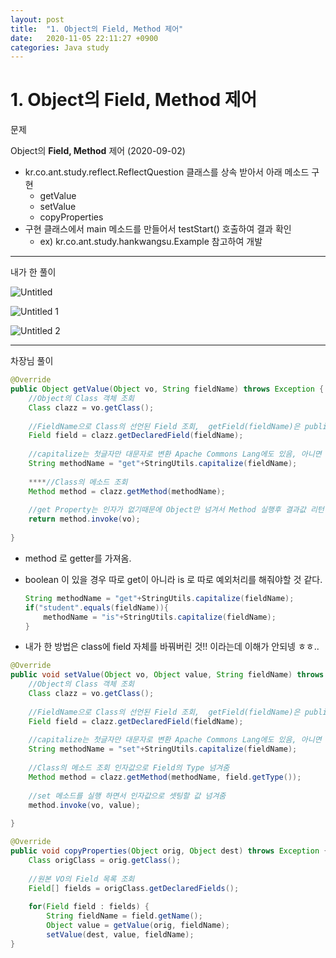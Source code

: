 ```yaml
---
layout: post
title:  "1. Object의 Field, Method 제어"
date:   2020-11-05 22:11:27 +0900
categories: Java study
---
```


# 1. Object의 Field, Method 제어

문제

Object의 **Field, Method** 제어 (2020-09-02)

- kr.co.ant.study.reflect.ReflectQuestion 클래스를 상속 받아서 아래 메소드 구현
    - getValue
    - setValue
    - copyProperties
- 구현 클래스에서 main 메소드를 만들어서 testStart() 호출하여 결과 확인
    - ex) kr.co.ant.study.hankwangsu.Example 참고하여 개발

---

내가 한 풀이

![Untitled](https://user-images.githubusercontent.com/46016376/127028976-257c25a9-0a69-4c82-831f-e54708112355.png)

![Untitled 1](https://user-images.githubusercontent.com/46016376/127028968-44983113-614a-46e8-abc1-857bb541f340.png)

![Untitled 2](https://user-images.githubusercontent.com/46016376/127028974-9a99b5b1-fe51-460b-90b3-4a4dcc9cfbfb.png)

---

차장님 풀이

```java
@Override
public Object getValue(Object vo, String fieldName) throws Exception {
    //Object의 Class 객체 조회
    Class clazz = vo.getClass();
    
    //FieldName으로 Class의 선언된 Field 조회,  getField(fieldName)은 public field만 가져옴
    Field field = clazz.getDeclaredField(fieldName);
    
    //capitalize는 첫글자만 대문자로 변환 Apache Commons Lang에도 있음, 아니면 substring 0,1 해서 toUpperCase를 사용해서 변환
    String methodName = "get"+StringUtils.capitalize(fieldName);
    
    ****//Class의 메소드 조회
    Method method = clazz.getMethod(methodName);
    
    //get Property는 인자가 없기때문에 Object만 넘겨서 Method 실행후 결과값 리턴
    return method.invoke(vo);
    
}
```

- method 로 getter를 가져옴.
- boolean 이 있을 경우 따로 get이 아니라 is 로 따로 예외처리를 해줘야할 것 같다.

    ```java
    String methodName = "get"+StringUtils.capitalize(fieldName);
    if("student".equals(fieldName)){
        methodName = "is"+StringUtils.capitalize(fieldName);
    }
    ```

- 내가 한 방법은 class에 field 자체를 바꿔버린 것!! 이라는데 이해가 안되넹 ㅎㅎ..

```java
@Override
public void setValue(Object vo, Object value, String fieldName) throws Exception {
    //Object의 Class 객체 조회
    Class clazz = vo.getClass();
    
    //FieldName으로 Class의 선언된 Field 조회,  getField(fieldName)은 public field만 가져옴
    Field field = clazz.getDeclaredField(fieldName);
            
    //capitalize는 첫글자만 대문자로 변환 Apache Commons Lang에도 있음, 아니면 substring 0,1 해서 toUpperCase를 사용해서 변환
    String methodName = "set"+StringUtils.capitalize(fieldName);
    
    //Class의 메소드 조회 인자값으로 Field의 Type 넘겨줌
    Method method = clazz.getMethod(methodName, field.getType());
    
    //set 메소드를 실행 하면서 인자값으로 셋팅할 값 넘겨줌
    method.invoke(vo, value);
    
}
```

```java
@Override
public void copyProperties(Object orig, Object dest) throws Exception {
    Class origClass = orig.getClass();
    
    //원본 VO의 Field 목록 조회
    Field[] fields = origClass.getDeclaredFields();
    
    for(Field field : fields) {
        String fieldName = field.getName();
        Object value = getValue(orig, fieldName);
        setValue(dest, value, fieldName);
}
```